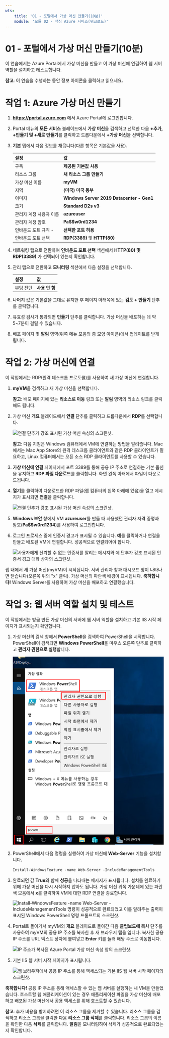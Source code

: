 ```yaml
---
wts:
    title: '01 - 포털에서 가상 머신 만들기(10분)'
    module: '모듈 02 - 핵심 Azure 서비스(워크로드)'
---
```

# 01 - 포털에서 가상 머신 만들기(10분)

이 연습에서는 Azure Portal에서 가상 머신을 만들고 이 가상 머신에 연결하여 웹 서버 역할을 설치하고 테스트합니다. 

**참고**: 이 연습을 수행하는 동안 정보 아이콘을 클릭하고 읽으세요. 

# 작업 1: Azure 가상 머신 만들기 
1. **https://portal.azure.com** 에서 Azure Portal에 로그인합니다.

3. Portal 메뉴의 **모든 서비스** 블레이드에서 **가상 머신**을 검색하고 선택한 다음 **+추가, +만들기 및 +새로 만들기**를 클릭하고 드롭다운에서 **+가상 머신**을 선택합니다.

4. **기본** 탭에서 다음 정보를 채웁니다(다른 항목은 기본값을 사용).

    | 설정 | 값 |
    |  -- | -- |
    | 구독 | **제공된 기본값 사용** |
    | 리소스 그룹 | **새 리소스 그룹 만들기** |
    | 가상 머신 이름 | **myVM** |
    | 지역 | **(미국) 미국 동부**|
    | 이미지 | **Windows Server 2019 Datacenter - Gen1**|
    | 크기 | **Standard D2s v3**|
    | 관리자 계정 사용자 이름 | **azureuser** |
    | 관리자 계정 암호 | **Pa$$w0rd1234**|
    | 인바운드 포트 규칙 - | **선택한 포트 허용**|
    | 인바운드 포트 선택 | **RDP(3389)** 및 **HTTP(80)**| 

5. 네트워킹 탭으로 전환하여 **인바운드 포트 선택** 섹션에서 **HTTP(80) 및 RDP(3389)** 가 선택되어 있는지 확인합니다.

6. 관리 탭으로 전환하고 **모니터링** 섹션에서 다음 설정을 선택합니다.

    | 설정 | 값 |
    | -- | -- |
    | 부팅 진단 | **사용 안 함**|

7. 나머지 값은 기본값을 그대로 유지한 후 페이지 아래쪽에 있는 **검토 + 만들기** 단추를 클릭합니다.

8. 유효성 검사가 통과되면 **만들기** 단추를 클릭합니다. 가상 머신을 배포하는 데 약 5~7분이 걸릴 수 있습니다.

9. 배포 페이지 및 **알림** 영역(위쪽 메뉴 모음의 종 모양 아이콘)에서 업데이트를 받게 됩니다.

# 작업 2: 가상 머신에 연결

이 작업에서는 RDP(원격 데스크톱 프로토콜)를 사용하여 새 가상 머신에 연결합니다. 

1. **myVM**을 검색하고 새 가상 머신을 선택합니다.

    **참고**: 배포 페이지에 있는 **리소스로 이동** 링크 또는 **알림** 영역의 리소스 링크를 클릭해도 됩니다.

2. 가상 머신 **개요** 블레이드에서 **연결** 단추를 클릭하고 드롭다운에서 **RDP**를 선택합니다.

    ![연결 단추가 강조 표시된 가상 머신 속성의 스크린샷.](../images/0101.png)

    **참고**: 다음 지침은 Windows 컴퓨터에서 VM에 연결하는 방법을 알려줍니다. Mac에서는 Mac App Store의 원격 데스크톱 클라이언트와 같은 RDP 클라이언트가 필요하고, Linux 컴퓨터에서는 오픈 소스 RDP 클라이언트를 사용할 수 있습니다.

2. **가상 머신에 연결** 페이지에서 포트 3389를 통해 공용 IP 주소로 연결하는 기본 옵션을 유지하고 **RDP 파일 다운로드**를 클릭합니다. 화면 왼쪽 아래에서 파일이 다운로드됩니다.

3. **열기**를 클릭하여 다운로드한 RDP 파일(랩 컴퓨터의 왼쪽 아래에 있음)을 열고 메시지가 표시되면 **연결**을 클릭합니다. 

    ![연결 단추가 강조 표시된 가상 머신 속성의 스크린샷. ](../images/0102.png)

4. **Windows 보안** 창에서 VM **azureuser**를 만들 때 사용했던 관리자 자격 증명과 암호(**Pa$$w0rd1234**)를 사용하여 로그인합니다. 

5. 로그인 프로세스 중에 인증서 경고가 표시될 수 있습니다. **예**를 클릭하거나 연결을 만들고 배포된 VM에 연결합니다. 성공적으로 연결되어야 합니다.

    ![사용자에게 신뢰할 수 없는 인증서를 알리는 메시지와 예 단추가 강조 표시된 인증서 경고 대화 상자의 스크린샷. ](../images/0104.png)

랩 내에서 새 가상 머신(myVM)이 시작됩니다. 서버 관리자 창과 대시보드 창이 나타나면 닫습니다(오른쪽 위의 "x" 클릭). 가상 머신의 파란색 배경이 표시됩니다. **축하합니다!** Windows Server를 사용하여 가상 머신을 배포하고 연결했습니다. 

# 작업 3: 웹 서버 역할 설치 및 테스트

이 작업에서는 방금 만든 가상 머신의 서버에 웹 서버 역할을 설치하고 기본 IIS 시작 페이지가 표시되는지 확인합니다. 

1. 가상 머신의 검색 창에서 **PowerShell**을 검색하여 PowerShell을 시작합니다. PowerShell이 검색되면 **Windows PowerShell**을 마우스 오른쪽 단추로 클릭하고 **관리자 권한으로 실행**합니다.

    ![시작 단추가 클릭되어 있고 PowerShell이 선택되어 있으며 관리자로 실행이 강조 표시되어 있는 가상 머신 데스크톱의 스크린샷.](../images/0105.png)

2. PowerShell에서 다음 명령을 실행하여 가상 머신에 **Web-Server** 기능을 설치합니다. 

    ```PowerShell
    Install-WindowsFeature -name Web-Server -IncludeManagementTools
    ```
  
3. 완료되면 값 **True**와 함께 **성공**을 나타내는 메시지가 표시됩니다. 설치를 완료하기 위해 가상 머신을 다시 시작하지 않아도 됩니다. 가상 머신 위쪽 가운데에 있는 파란색 모음에서 **x**를 클릭하여 VM에 대한 RDP 연결을 종료합니다. 

    ![Install-WindowsFeature -name Web-Server -IncludeManagementTools 명령이 성공적으로 완료되었고 이를 알려주는 출력이 표시된 Windows PowerShell 명령 프롬프트의 스크린샷.](../images/0106.png)

4. Portal로 돌아가서 myVM의 **개요** 블레이드로 돌아간 다음 **클립보드에 복사** 단추를 사용하여 myVM의 공용 IP 주소를 복사한 후 새 브라우저 탭을 엽니다. 복사한 공용 IP 주소를 URL 텍스트 상자에 붙여넣고 **Enter** 키를 눌러 해당 주소로 이동합니다.

    ![IP 주소가 복사된 Azure Portal 가상 머신 속성 창의 스크린샷.](../images/0107.png)

5. 기본 IIS 웹 서버 시작 페이지가 표시됩니다.

    ![웹 브라우저에서 공용 IP 주소를 통해 액세스되는 기본 IIS 웹 서버 시작 페이지의 스크린샷.](../images/0108.png)

**축하합니다!** 공용 IP 주소를 통해 액세스할 수 있는 웹 서버를 실행하는 새 VM을 만들었습니다. 호스트할 웹 애플리케이션이 있는 경우 애플리케이션 파일을 가상 머신에 배포하고 배포된 가상 머신에서 공용 액세스를 위해 호스트할 수 있습니다.


**참고**: 추가 비용을 방지하려면 이 리소스 그룹을 제거할 수 있습니다. 리소스 그룹을 검색하고 리소스 그룹을 클릭한 다음 **리소스 그룹 삭제**를 클릭합니다. 리소스 그룹의 이름을 확인한 다음 **삭제**를 클릭합니다. **알림**을 모니터링하여 삭제가 성공적으로 완료되었는지 확인합니다. 

